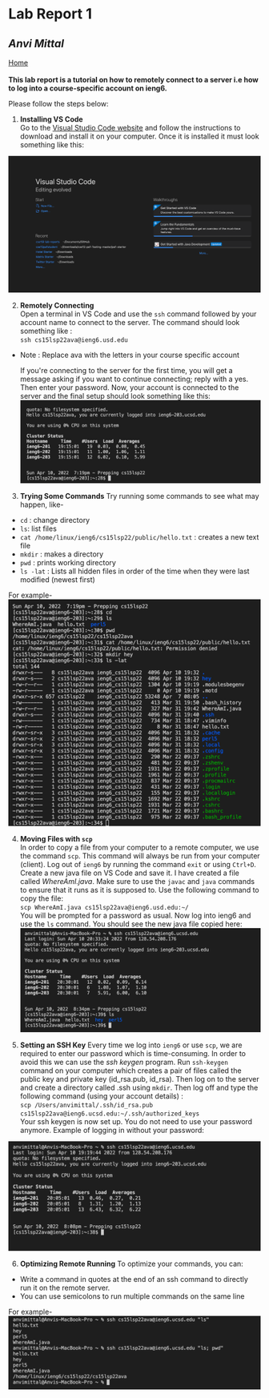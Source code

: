 # **Lab Report 1**
## *Anvi Mittal*

[Home](index.html)
<br />
<br />
**This lab report is a tutorial on how to remotely connect to a server i.e how to log into a course-specific account on ieng6.**

Please follow the steps below:

1. **Installing VS Code** <br />
Go to the [Visual Studio Code website](https://code.visualstudio.com/) and follow the
instructions to download and install it on your computer. Once it is installed it must look something like this:

![Image](vs_code.png)

2. **Remotely Connecting** <br />
Open a terminal in VS Code and use the `ssh` command followed by your account name to connect to the server. The command should look something like : <br />
`ssh cs15lsp22ava@ieng6.usd.edu` <br />
 * Note : Replace ava with the letters in your course specific account <br />

     If you're connecting to the server for the first time, you will get a message asking if you want to continue connecting; reply with a yes. Then enter your password. Now, your account is connected to the server and the final setup should look something like this: 
![Image](remote_connect.png)

3. **Trying Some Commands**
Try running some commands to see what may happen, like-
* `cd` : change directory
* `ls`: list files
* `cat /home/linux/ieng6/cs15lsp22/public/hello.txt` : creates a new text file
* `mkdir` : makes a directory
* `pwd` : prints working directory
* `ls -lat` : Lists all hidden files in order of the time when they were last modified (newest first)

For example-
![Image](commands.png)

4. **Moving Files with `scp`** <br />
In order to copy a file from your computer to a remote computer, we use the command `scp`. This command will always be run from your computer (client). Log out of `ieng6` by running the command `exit` or using `Ctrl+D`. Create a new java file on VS Code and save it. I have created a file called *WhereAmI.java*. Make sure to use the `javac` and `java` commands to ensure that it runs as it is supposed to. Use the following command to copy the file: <br />
`scp WhereAmI.java cs15lsp22ava@ieng6.usd.edu:~/` <br />
You will be prompted for a password as usual. Now log into ieng6 and use the `ls` command. You should see the new java file copied here: ![Image](scp.png)

5. **Setting an SSH Key** 
Every time we log into `ieng6` or use `scp`, we are required to enter our password which is time-consuming. In order to avoid this we can use the *ssh keygen* program. Run `ssh-keygen` command on your computer which creates a pair of files called the public key and private key (id_rsa.pub, id_rsa). Then log on to the server and create a directory called .ssh using `mkdir`. Then log off and type the following command (using your account details) : <br />
`scp /Users/anvimittal/.ssh/id_rsa.pub`
`cs15lsp22ava@ieng6.ucsd.edu:~/.ssh/authorized_keys` <br />
Your ssh keygen is now set up. You do not need to use your password anymore. Example of logging in without your password: 

![Image](sshkeygen.png)

6. **Optimizing Remote Running**
To optimize your commands, you can:
 * Write a command in quotes at the end of an ssh command to directly
run it on the remote server.
* You can use semicolons to run multiple commands on the same line

For example-
![Image](optimize.png)



